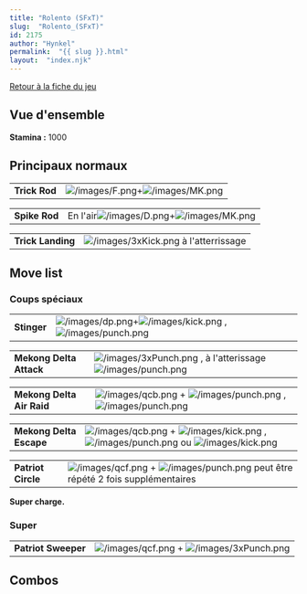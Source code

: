 ```yaml
---
title: "Rolento (SFxT)"
slug:  "Rolento_(SFxT)"
id: 2175
author: "Hynkel"
permalink:  "{{ slug }}.html"
layout:  "index.njk"
---
```


[Retour à la fiche du jeu](Street_Fighter_x_Tekken "wikilink")

## Vue d'ensemble

**Stamina :** 1000

## Principaux normaux

|               |                                                                         |
|---------------|-------------------------------------------------------------------------|
| **Trick Rod** | ![](/images/F.png "/images/F.png")+![](/images/MK.png "/images/MK.png") |

|               |                                                                                 |
|---------------|---------------------------------------------------------------------------------|
| **Spike Rod** | En l'air![](/images/D.png "/images/D.png")+![](/images/MK.png "/images/MK.png") |

|                   |                                                               |
|-------------------|---------------------------------------------------------------|
| **Trick Landing** | ![](/images/3xKick.png "/images/3xKick.png") à l'atterrissage |

## Move list

### Coups spéciaux

|             |                                                                                                                            |
|-------------|----------------------------------------------------------------------------------------------------------------------------|
| **Stinger** | ![](/images/dp.png "/images/dp.png")+![](/images/kick.png "/images/kick.png") , ![](/images/punch.png "/images/punch.png") |

|                         |                                                                                                             |
|-------------------------|-------------------------------------------------------------------------------------------------------------|
| **Mekong Delta Attack** | ![](/images/3xPunch.png "/images/3xPunch.png") , à l'atterissage ![](/images/punch.png "/images/punch.png") |

|                           |                                                                                                                                  |
|---------------------------|----------------------------------------------------------------------------------------------------------------------------------|
| **Mekong Delta Air Raid** | ![](/images/qcb.png "/images/qcb.png") + ![](/images/punch.png "/images/punch.png") , ![](/images/punch.png "/images/punch.png") |

|                         |                                                                                                                                                                            |
|-------------------------|----------------------------------------------------------------------------------------------------------------------------------------------------------------------------|
| **Mekong Delta Escape** | ![](/images/qcb.png "/images/qcb.png") + ![](/images/kick.png "/images/kick.png") , ![](/images/punch.png "/images/punch.png") ou ![](/images/kick.png "/images/kick.png") |

|                    |                                                                                                                             |
|--------------------|-----------------------------------------------------------------------------------------------------------------------------|
| **Patriot Circle** | ![](/images/qcf.png "/images/qcf.png") + ![](/images/punch.png "/images/punch.png") peut être répété 2 fois supplémentaires |

**Super charge.**

### Super

|                     |                                                                                         |
|---------------------|-----------------------------------------------------------------------------------------|
| **Patriot Sweeper** | ![](/images/qcf.png "/images/qcf.png") + ![](/images/3xPunch.png "/images/3xPunch.png") |

## Combos
